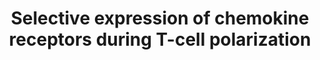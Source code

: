 ---
annotations:
- id: CL:0000235
  parent: native cell
  type: Cell Type Ontology
  value: macrophage
- id: CL:0000084
  parent: native cell
  type: Cell Type Ontology
  value: T cell
- id: CL:0000451
  parent: native cell
  type: Cell Type Ontology
  value: dendritic cell
- id: PW:0000829
  parent: signaling pathway
  type: Pathway Ontology
  value: chemokine mediated signaling pathway
- id: CL:0000546
  parent: native cell
  type: Cell Type Ontology
  value: T-helper 2 cell
- id: CL:0000545
  parent: native cell
  type: Cell Type Ontology
  value: T-helper 1 cell
authors:
- Laurent
- Fehrhart
- Mkutmon
- Eweitz
citedin:
- link: PMC9154116
  title: Target and drug predictions for SARS-CoV-2 infection in hepatocellular carcinoma
    patients (2022)
- link: PMC8891742
  title: AMP5A modulates Toll-like receptors 7 and 8 single-stranded RNA immune responses
    in PMA-differentiated THP-1 and PBMC (2022)
- link: PMC8751594
  title: DNA methylation of ARHGAP30 is negatively associated with ARHGAP30 expression
    in lung adenocarcinoma, which reduces tumor immunity and is detrimental to patient
    survival (2021)
- link: PMC8083324
  title: Bioinformatics and system biology approach to identify the influences of
    SARS-CoV-2 infections to idiopathic pulmonary fibrosis and chronic obstructive
    pulmonary disease patients (2021)
- link: PMC7889506
  title: 'Adjunct N-Acetylcysteine Treatment in Hospitalized Patients With HIV-Associated
    Tuberculosis Dampens the Oxidative Stress in Peripheral Blood: Results From the
    RIPENACTB Study Trial (2021)'
communities: []
description: 'Selective expression of chemokine receptors during T-cell polarization.
  Pathway based on Biocarta pathway (M4047). https://cgap.nci.nih.gov/Pathways/BioCarta/h_nktPathway  The
  polarization of T cells into Th1 and Th2 cells is associated with their expression
  of subsets of chemokine receptors. While not being exposed to antigens, naïve T
  cells express CXCR4 and CCR7 receptors. TGF-beta van induce semi-naive T cells,
  that express a subset of CCR4 and CCR7 receptors. Th1 express CXCR3, CCR1, CCR2
  and CCR5 receptors, while Th2 express CCR2, CCR3 and CCR5. However these subsets
  are not absolute as there is overlap between the expression of receptor subsets
  and thus between Th1 and Th2 cells. '
last-edited: 2024-03-16
ndex: 449c0868-8b6b-11eb-9e72-0ac135e8bacf
organisms:
- Homo sapiens
redirect_from:
- /index.php/Pathway:WP4494
- /instance/WP4494
- /instance/WP4494_r129228
revision: r129228
schema-jsonld:
- '@context': https://schema.org/
  '@id': https://wikipathways.github.io/pathways/WP4494.html
  '@type': Dataset
  creator:
    '@type': Organization
    name: WikiPathways
  description: 'Selective expression of chemokine receptors during T-cell polarization.
    Pathway based on Biocarta pathway (M4047). https://cgap.nci.nih.gov/Pathways/BioCarta/h_nktPathway  The
    polarization of T cells into Th1 and Th2 cells is associated with their expression
    of subsets of chemokine receptors. While not being exposed to antigens, naïve
    T cells express CXCR4 and CCR7 receptors. TGF-beta van induce semi-naive T cells,
    that express a subset of CCR4 and CCR7 receptors. Th1 express CXCR3, CCR1, CCR2
    and CCR5 receptors, while Th2 express CCR2, CCR3 and CCR5. However these subsets
    are not absolute as there is overlap between the expression of receptor subsets
    and thus between Th1 and Th2 cells. '
  keywords:
  - CCL3
  - CCL4
  - CCR1
  - CCR2
  - CCR3
  - CCR4
  - CCR5
  - CCR7
  - CD28
  - CD4
  - CD40LG
  - CSF2
  - CXCR3
  - CXCR4
  - IFNG
  - IFNGR1
  - IFNGR2
  - IL12A
  - IL12B
  - IL12RB1
  - IL12RB2
  - IL18R1
  - IL2
  - IL4
  - IL4R
  - IL5
  - TGFB1
  - TGFB2
  - TGFB3
  license: CC0
  name: Selective expression of chemokine receptors during T-cell polarization
seo: CreativeWork
title: Selective expression of chemokine receptors during T-cell polarization
wpid: WP4494
---